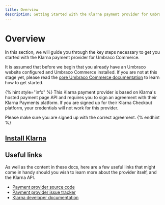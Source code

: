 ```yaml
---
title: Overview
description: Getting Started with the Klarna payment provider for Umbraco Commerce.
---
```


# Overview

In this section, we will guide you through the key steps necessary to get you started with the Klarna payment provider for Umbraco Commerce.

It is assumed that before we begin that you already have an Umbraco website configured and Umbraco Commerce installed. If you are not at this stage yet, please read the [core Umbraco Commerce documentation](http://localhost:5000/o/vHdmkfI8smZW50A5yIZD/s/s0xvC9Moj5Pqo3KonmTs/) to learn how to get started.

{% hint style="info" %}
This Klarna payment provider is based on Klarna's hosted payment page API and requires you to sign an agreement with their Klarna Payments platform. If you are signed up for their Klarna Checkout platform, your credentials will not work for this provider.

Please make sure you are signed up with the correct agreement.
{% endhint %}

## [Install Klarna](../install-payment-providers.md)

## Useful links

As well as the content in these docs, here are a few useful links that might come in handy should you wish to learn more about the provider itself, and the Klarna API.

* [Payment provider source code](https://github.com/umbraco/Umbraco.Commerce.PaymentProviders.Klarna)
* [Payment provider issue tracker](https://github.com/umbraco/Umbraco.Commerce.PaymentProviders.Klarna/issues)
* [Klarna developer documentation](https://developers.klarna.com/)
